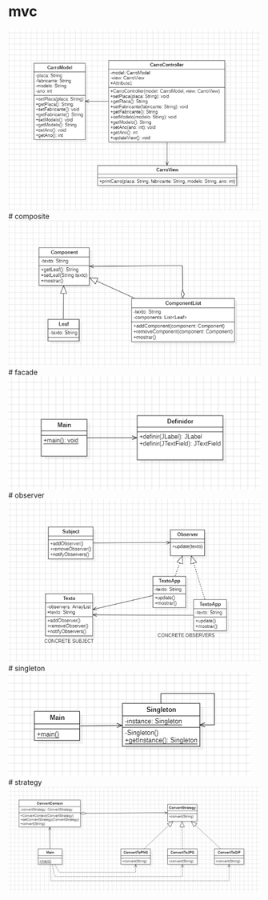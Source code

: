 # mvc
<img src="/engenharia3/mvc/mvc.png">
<br>
# composite
<img src="/engenharia3/composite/composite.png">
<br>
# facade
<img src="/engenharia3/facade/facade.png">
<br>
# observer
<img src="/engenharia3/observer/observer.png">
<br>
# singleton
<img src="/engenharia3/singleton/singleton.png">
<br>
# strategy
<img src="/engenharia3/strategy/strategy.png">
<br>
